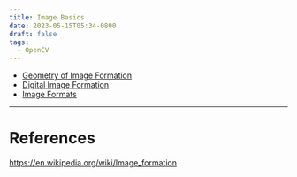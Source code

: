 ```yaml
---
title: Image Basics
date: 2023-05-15T05:34-0800
draft: false
tags:
  - OpenCV
---
```


- [Geometry of Image Formation](../geometry-of-image-formation/)
- [Digital Image Formation](../digital-image-formation/)
- [Image Formats](../image-formats/)

---
# References

https://en.wikipedia.org/wiki/Image_formation

